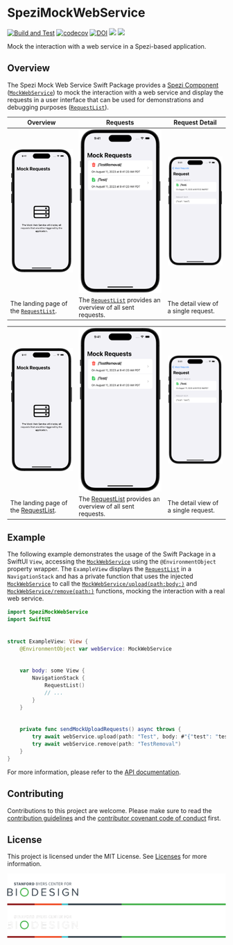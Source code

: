 <!--
                  
This source file is part of the Stanford Spezi open source project

SPDX-FileCopyrightText: 2022 Stanford University and the project authors (see CONTRIBUTORS.md)

SPDX-License-Identifier: MIT
             
-->

# SpeziMockWebService

[![Build and Test](https://github.com/StanfordSpezi/SpeziMockWebService/actions/workflows/build-and-test.yml/badge.svg)](https://github.com/StanfordSpezi/SpeziMockWebService/actions/workflows/build-and-test.yml)
[![codecov](https://codecov.io/gh/StanfordSpezi/SpeziMockWebService/branch/main/graph/badge.svg?token=03JWYVR9YO)](https://codecov.io/gh/StanfordSpezi/SpeziMockWebService)
[![DOI](https://zenodo.org/badge/DOI/10.5281/zenodo.8239945.svg)](https://doi.org/10.5281/zenodo.8239945)
[![](https://img.shields.io/endpoint?url=https%3A%2F%2Fswiftpackageindex.com%2Fapi%2Fpackages%2FStanfordSpezi%2FSpeziMockWebService%2Fbadge%3Ftype%3Dswift-versions)](https://swiftpackageindex.com/StanfordSpezi/SpeziMockWebService)
[![](https://img.shields.io/endpoint?url=https%3A%2F%2Fswiftpackageindex.com%2Fapi%2Fpackages%2FStanfordSpezi%2FSpeziMockWebService%2Fbadge%3Ftype%3Dplatforms)](https://swiftpackageindex.com/StanfordSpezi/SpeziMockWebService)


Mock the interaction with a web service in a Spezi-based application.


## Overview

The Spezi Mock Web Service Swift Package provides a [Spezi Component](https://swiftpackageindex.com/stanfordspezi/spezi/documentation/spezi/component) ([`MockWebService`](https://swiftpackageindex.com/stanfordspezi/spezimockwebservice/documentation/spezimockwebservice/mockwebservice)) to mock the interaction with a web service and display the requests in a user interface that can be used for demonstrations and debugging purposes ([`RequestList`](https://swiftpackageindex.com/stanfordspezi/spezimockwebservice/documentation/spezimockwebservice/requestlist)).

| Overview | Requests | Request Detail |
| --- | --- | --- |
| <img width="250" alt="Screenshot showing an empty list with a placeholder stating: 'The Mock Web Service will display all requests that would be triggered by the application.'." src="Sources/SpeziMockWebService/SpeziMockWebService.docc/Resources/Overview.png"> | <img width="250" alt="Screenshot showing two requests in the mock request list: One is a deletion request, and one is an addition." src="Sources/SpeziMockWebService/SpeziMockWebService.docc/Resources/Requests.png"> | <img width="250" alt="Detail view of a mock request, showing that it is an addition with a short JSON body." src="Sources/SpeziMockWebService/SpeziMockWebService.docc/Resources/Request.png"> |
| The landing page of the [`RequestList`](https://swiftpackageindex.com/stanfordspezi/spezimockwebservice/documentation/spezimockwebservice/requestlist). | The [`RequestList`](https://swiftpackageindex.com/stanfordspezi/spezimockwebservice/documentation/spezimockwebservice/requestlist) provides an overview of all sent requests. | The detail view of a single request. |

<table>
   <tr>
     <td><img width="250" alt="Screenshot showing an empty list with a placeholder stating: 'The Mock Web Service will display all requests that would be triggered by the application.'." src="Sources/SpeziMockWebService/SpeziMockWebService.docc/Resources/Overview.png"></td>
     <td><img width="250" alt="Screenshot showing two requests in the mock request list: One is a deletion request, and one is an addition." src="Sources/SpeziMockWebService/SpeziMockWebService.docc/Resources/Requests.png"></td>
     <td><img width="250" alt="Detail view of a mock request, showing that it is an addition with a short JSON body." src="Sources/SpeziMockWebService/SpeziMockWebService.docc/Resources/Request.png"></td>
   </tr>
   <tr>
     <td>The landing page of the <a href="https://swiftpackageindex.com/stanfordspezi/spezimockwebservice/documentation/spezimockwebservice/requestlist">RequestList</a>.</td>
     <td>The <a href="https://swiftpackageindex.com/stanfordspezi/spezimockwebservice/documentation/spezimockwebservice/requestlist">RequestList</a> provides an overview of all sent requests.</td>
     <td>The detail view of a single request.</td>
   </tr>
 </table>

       
## Example

The following example demonstrates the usage of the Swift Package in a SwiftUI `View`, accessing the [`MockWebService`](https://swiftpackageindex.com/stanfordspezi/spezimockwebservice/documentation/spezimockwebservice/mockwebservice) using the `@EnvironmentObject` property wrapper.
The `ExampleView` displays the [`RequestList`](https://swiftpackageindex.com/stanfordspezi/spezimockwebservice/documentation/spezimockwebservice/requestlist) in a `NavigationStack` and has a private function that uses the injected [`MockWebService`](https://swiftpackageindex.com/stanfordspezi/spezimockwebservice/documentation/spezimockwebservice/mockwebservice) to call the [`MockWebService/upload(path:body:)`](https://swiftpackageindex.com/stanfordspezi/spezimockwebservice/documentation/spezimockwebservice/mockwebservice/upload(path:body:)) and [`MockWebService/remove(path:)`](https://swiftpackageindex.com/stanfordspezi/spezimockwebservice/documentation/spezimockwebservice/mockwebservice/remove(path:)) functions, mocking the interaction with a real web service.

```swift
import SpeziMockWebService
import SwiftUI


struct ExampleView: View {
    @EnvironmentObject var webService: MockWebService
    
    
    var body: some View {
        NavigationStack {
            RequestList()
            // ...
        }
    }
    
    
    private func sendMockUploadRequests() async throws {
        try await webService.upload(path: "Test", body: #"{"test": "test"}"#)
        try await webService.remove(path: "TestRemoval")
    }
}
```

For more information, please refer to the [API documentation](https://swiftpackageindex.com/StanfordSpezi/SpeziMockWebService/documentation).


## Contributing

Contributions to this project are welcome. Please make sure to read the [contribution guidelines](https://github.com/StanfordSpezi/.github/blob/main/CONTRIBUTING.md) and the [contributor covenant code of conduct](https://github.com/StanfordSpezi/.github/blob/main/CODE_OF_CONDUCT.md) first.


## License

This project is licensed under the MIT License. See [Licenses](https://github.com/StanfordSpezi/SpeziContact/tree/main/LICENSES) for more information.

![Spezi Footer](https://raw.githubusercontent.com/StanfordSpezi/.github/main/assets/FooterLight.png#gh-light-mode-only)
![Spezi Footer](https://raw.githubusercontent.com/StanfordSpezi/.github/main/assets/FooterDark.png#gh-dark-mode-only)
